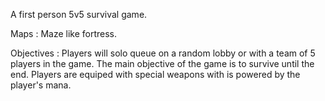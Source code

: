 A first person 5v5 survival game.

Maps : Maze like fortress.

Objectives : Players will solo queue on a random lobby or with a team of 5 players in the game. The main objective of the game is to survive until the end. Players are equiped
with special weapons with is powered by the player's mana. 
